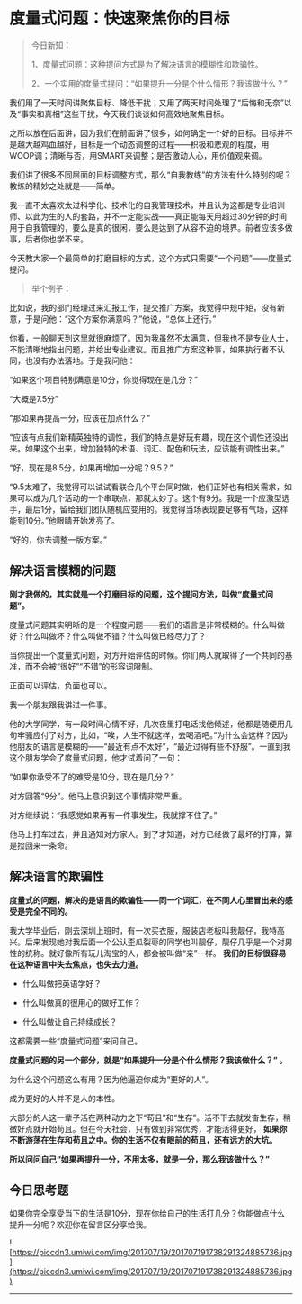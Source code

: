 # 度量式问题：快速聚焦你的目标

> 今日新知：
> 
> 1、度量式问题：这种提问方式是为了解决语言的模糊性和欺骗性。
> 
> 2、一个实用的度量式提问：“如果提升一分是个什么情形？我该做什么？”

我们用了一天时间讲聚焦目标、降低干扰；又用了两天时间处理了“后悔和无奈”以及“事实和真相”这些干扰，今天我们谈谈如何高效地聚焦目标。

之所以放在后面讲，因为我们在前面讲了很多，如何确定一个好的目标。目标并不是越大越鸡血越好，目标是一个动态调整的过程——积极和悲观的程度，用WOOP调；清晰与否，用SMART来调整；是否激动人心，用价值观来调。

我们讲了很多不同层面的目标调整方式，那么“自我教练”的方法有什么特别的呢？教练的精妙之处就是——简单。

我一直不太喜欢太过科学化、技术化的自我管理技术，并且认为这都是专业培训师、以此为生的人的套路，并不一定能实战——真正能每天用超过30分钟的时间用于自我管理的，要么是真的很闲，要么是达到了从容不迫的境界。前者应该多做事，后者你也学不来。

今天教大家一个最简单的打磨目标的方式，这个方式只需要“一个问题”——度量式提问。

> 举个例子：

比如说，我的部门经理过来汇报工作，提交推广方案，我觉得中规中矩，没有新意，于是问他：“这个方案你满意吗？”他说，“总体上还行。”

你看，一般聊天到这里就很麻烦了。因为我虽然不太满意，但我也不是专业人士，不能清晰地指出问题，并给出专业建议。而且推广方案这种事，如果执行者不认同，也没有办法落地。于是我问他：

“如果这个项目特别满意是10分，你觉得现在是几分？”

“大概是7.5分”

“那如果再提高一分，应该在加点什么？”

“应该有点我们新精英独特的调性，我们的特点是好玩有趣，现在这个调性还没出来。如果这个出来，增加独特的术语、词汇、配色和玩法，应该能有调性出来。”

“好，现在是8.5分，如果再增加一分呢？9.5？”

“9.5太难了，我觉得可以试试看联合几个平台同时做，他们正好也有相关需求，如果可以成为几个活动的一个串联点，那就太妙了。这个有9分。我是一个应激型选手，最后1分，留给我们团队随机应变用的。我觉得当场表现要足够有气场，这样能到10分。”他眼睛开始发亮了。

“好的，你去调整一版方案。”

## 解决语言模糊的问题

 **刚才我做的，其实就是一个打磨目标的问题，这个提问方法，叫做“度量式问题”。**

度量式问题其实明晰的是一个程度问题——我们的语言是非常模糊的。什么叫做好？什么叫做坏？什么叫做不错？什么叫做已经尽力了？

当你提出一个度量式问题，对方开始评估的时候。你们两人就取得了一个共同的基准，而不会被“很好”“不错”的形容词限制。

正面可以评估，负面也可以。

我一个朋友跟我讲过一件事。

他的大学同学，有一段时间心情不好，几次夜里打电话找他倾述，他都是随便用几句牢骚应付了对方，比如，“唉，人生不就这样，去喝酒吧。”为什么会这样？因为他朋友的语言是模糊的——“最近有点不太好”，“最近过得有些不舒服”。一直到我这个朋友学会了度量式问题，他才试着问了一句：

“如果你承受不了的难受是10分，现在是几分？”

对方回答“9分”。他马上意识到这个事情非常严重。

对方继续说：“我感觉如果再有一件事发生，我就撑不住了。”

他马上打车过去，并且通知对方家人。到了才知道，对方已经做了最坏的打算，算是捡回来一条命。

## 解决语言的欺骗性

 **度量式的问题，解决的是语言的欺骗性——同一个词汇，在不同人心里冒出来的感受是完全不同的。**

我大学毕业后，刚去深圳上班时，有一次买衣服，服装店老板叫我靓仔，我特高兴。后来发现她对我后面一个公认歪瓜裂枣的同学也叫靓仔，靓仔几乎是一个对男性的统称。就好像所有玩儿淘宝的人，都会被叫做“亲”一样。 **我们的目标很容易在这种语言中失去焦点，也失去力道。**

* 什么叫做把英语学好？

* 什么叫做真的很用心的做好工作？

* 什么叫做让自己持续成长？

这都需要一些“度量式问题”来问自己。    

 **度量式问题的另一个部分，就是“如果提升一分是个什么情形？我该做什么？” 。**

为什么这个问题这么有用？因为他逼迫你成为“更好的人”。

成为更好的人并不是人的本性。

大部分的人这一辈子活在两种动力之下“苟且”和“生存”。活不下去就发奋生存，稍微好点就开始苟且。但在今天社会，只有做到非常优秀，才能活得更好， **如果你不断游荡在生存和苟且之中。你的生活不仅有眼前的苟且，还有远方的大坑。**

 **所以问问自己“如果再提升一分，不用太多，就是一分，那么我该做什么？”**

## 今日思考题

如果你完全享受当下的生活是10分，现在你给自己的生活打几分？你能做点什么提升一分呢？欢迎你在留言区分享给我。

![https://piccdn3.umiwi.com/img/201707/19/201707191738291324885736.jpg](https://piccdn3.umiwi.com/img/201707/19/201707191738291324885736.jpg)

---
